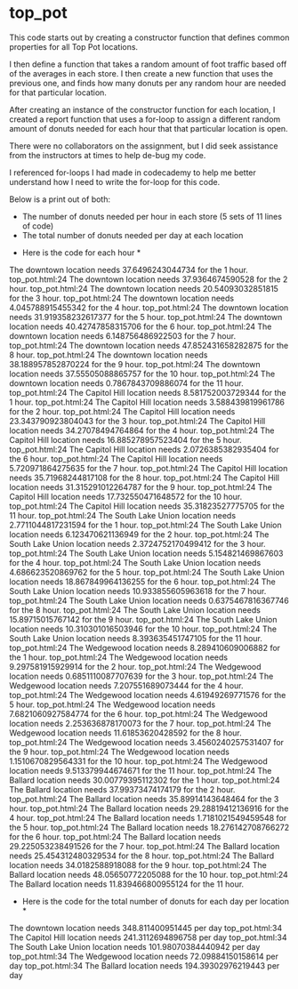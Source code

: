 # top_pot

This code starts out by creating a constructor function that defines 
common properties for all Top Pot locations. 

I then define a function that takes a random amount of foot traffic 
based off of the averages in each store. I then create a new 
function that uses the previous one, and finds how many donuts
per any random hour are needed for that particular location.

After creating an instance of the constructor function for each 
location, I created a report function that uses a for-loop to 
assign a different random amount of donuts needed for each 
hour that that particular location is open. 


There were no collaborators on the assignment, but I did seek 
assistance from the instructors at times to help de-bug my
code. 

I referenced for-loops I had made in codecademy to help me better 
understand how I need to write the for-loop for this code.


Below is a print out of both:

- The number of donuts needed per hour in each store (5 sets of 11 lines of code)
- The total number of donuts needed per day at each location

* Here is the code for each hour *

 The downtown location needs 37.6496243044734 for the 1 hour.
top_pot.html:24 The downtown location needs 37.9364674590528 for the 2 hour.
top_pot.html:24 The downtown location needs 20.54093032851815 for the 3 hour.
top_pot.html:24 The downtown location needs 4.045788915455342 for the 4 hour.
top_pot.html:24 The downtown location needs 31.919358232617377 for the 5 hour.
top_pot.html:24 The downtown location needs 40.42747858315706 for the 6 hour.
top_pot.html:24 The downtown location needs 6.148756486922503 for the 7 hour.
top_pot.html:24 The downtown location needs 47.852431658282875 for the 8 hour.
top_pot.html:24 The downtown location needs 38.188957852870224 for the 9 hour.
top_pot.html:24 The downtown location needs 37.55505088865757 for the 10 hour.
top_pot.html:24 The downtown location needs 0.7867843709886074 for the 11 hour.
top_pot.html:24 The Capitol Hill location needs 8.581752003729344 for the 1 hour.
top_pot.html:24 The Capitol Hill location needs 3.588439819961786 for the 2 hour.
top_pot.html:24 The Capitol Hill location needs 23.343790923804043 for the 3 hour.
top_pot.html:24 The Capitol Hill location needs 34.27078494764864 for the 4 hour.
top_pot.html:24 The Capitol Hill location needs 16.885278957523404 for the 5 hour.
top_pot.html:24 The Capitol Hill location needs 2.0726385382935404 for the 6 hour.
top_pot.html:24 The Capitol Hill location needs 5.720971864275635 for the 7 hour.
top_pot.html:24 The Capitol Hill location needs 35.71968244817108 for the 8 hour.
top_pot.html:24 The Capitol Hill location needs 31.315291012264787 for the 9 hour.
top_pot.html:24 The Capitol Hill location needs 17.732550471648572 for the 10 hour.
top_pot.html:24 The Capitol Hill location needs 35.31823527775705 for the 11 hour.
top_pot.html:24 The South Lake Union location needs 2.7711044817231594 for the 1 hour.
top_pot.html:24 The South Lake Union location needs 6.123470621136949 for the 2 hour.
top_pot.html:24 The South Lake Union location needs 2.3724752170499412 for the 3 hour.
top_pot.html:24 The South Lake Union location needs 5.154821469867603 for the 4 hour.
top_pot.html:24 The South Lake Union location needs 4.686623520869762 for the 5 hour.
top_pot.html:24 The South Lake Union location needs 18.867849964136255 for the 6 hour.
top_pot.html:24 The South Lake Union location needs 10.933855605963618 for the 7 hour.
top_pot.html:24 The South Lake Union location needs 0.6375467816367746 for the 8 hour.
top_pot.html:24 The South Lake Union location needs 15.89715015767142 for the 9 hour.
top_pot.html:24 The South Lake Union location needs 10.310301016503946 for the 10 hour.
top_pot.html:24 The South Lake Union location needs 8.393635451747105 for the 11 hour.
top_pot.html:24 The Wedgewood location needs 8.289410609006882 for the 1 hour.
top_pot.html:24 The Wedgewood location needs 9.297581915929914 for the 2 hour.
top_pot.html:24 The Wedgewood location needs 0.6851110087707639 for the 3 hour.
top_pot.html:24 The Wedgewood location needs 7.207551689073444 for the 4 hour.
top_pot.html:24 The Wedgewood location needs 4.61949269771576 for the 5 hour.
top_pot.html:24 The Wedgewood location needs 7.6821060927584774 for the 6 hour.
top_pot.html:24 The Wedgewood location needs 2.253636878170073 for the 7 hour.
top_pot.html:24 The Wedgewood location needs 11.61853620428592 for the 8 hour.
top_pot.html:24 The Wedgewood location needs 3.4560240257531407 for the 9 hour.
top_pot.html:24 The Wedgewood location needs 1.1510670829564331 for the 10 hour.
top_pot.html:24 The Wedgewood location needs 9.513379944674671 for the 11 hour.
top_pot.html:24 The Ballard location needs 30.00779395112302 for the 1 hour.
top_pot.html:24 The Ballard location needs 37.99373474174179 for the 2 hour.
top_pot.html:24 The Ballard location needs 35.89914143648464 for the 3 hour.
top_pot.html:24 The Ballard location needs 29.28819412136916 for the 4 hour.
top_pot.html:24 The Ballard location needs 1.7181021549459548 for the 5 hour.
top_pot.html:24 The Ballard location needs 18.276142708766272 for the 6 hour.
top_pot.html:24 The Ballard location needs 29.225053238491526 for the 7 hour.
top_pot.html:24 The Ballard location needs 25.454312480329534 for the 8 hour.
top_pot.html:24 The Ballard location needs 34.0182588918088 for the 9 hour.
top_pot.html:24 The Ballard location needs 48.05650772205088 for the 10 hour.
top_pot.html:24 The Ballard location needs 11.839466800955124 for the 11 hour.

* Here is the code for the total number of donuts for each day per location *

 The downtown location needs 348.811400951445 per day 
top_pot.html:34 The Capitol Hill location needs 241.3112694896758 per day 
top_pot.html:34 The South Lake Union location needs 101.98070384440942 per day 
top_pot.html:34 The Wedgewood location needs 72.09884150158614 per day 
top_pot.html:34 The Ballard location needs 194.39302976219443 per day 